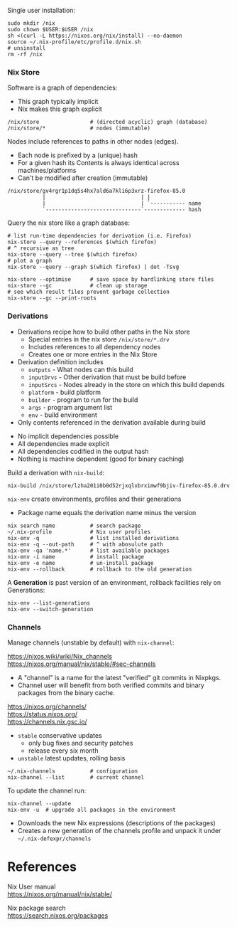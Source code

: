 Single user installation:

```shell
sudo mkdir /nix
sudo chown $USER:$USER /nix
sh <(curl -L https://nixos.org/nix/install) --no-daemon
source ~/.nix-profile/etc/profile.d/nix.sh
# unsinstall
rm -rf /nix
```

### Nix Store

Software is a graph of dependencies:

* This graph typically implicit
* Nix makes this graph explicit

```shell
/nix/store                # (directed acyclic) graph (database)
/nix/store/*              # nodes (immutable)
```

Nodes include references to paths in other nodes (edges).

* Each node is prefixed by a (unique) hash
* For a given hash its Contents is always identical across machines/platforms
* Can't be modified after creation (immutable)

```
/nix/store/gv4rgr1p1dq5s4hx7ald6a7kli6p3xrz-firefox-85.0
           |                              | |
           |                              | `----------- name
           `------------------------------`------------- hash
```

Query the nix store like a graph database:

```shell
# list run-time dependencies for derivation (i.e. Firefox)
nix-store --query --references $(which firefox)
# ^ recursive as tree
nix-store --query --tree $(which firefox)
# plot a graph
nix-store --query --graph $(which firefox) | dot -Tsvg
```

```shell
nix-store --optimise      # save space by hardlinking store files
nix-store --gc            # clean up storage
# see which result files prevent garbage collection
nix-store --gc --print-roots
```

### Derivations

* Derivations recipe how to build other paths in the Nix store
  - Special entries in the nix store `/nix/store/*.drv`
  - Includes references to all dependency nodes
  - Creates one or more entries in the Nix Store
* Derivation definition includes
  - `outputs` - What nodes can this build
  - `inputDrvs` - Other derivation that must be build before
  - `inputSrcs` - Nodes already in the store on which this build depends
  - `platform` - build platform
  - `builder` - program to run for the build
  - `args` - program argument list
  - `env` - build environment
* Only contents referenced in the derivation available during build
 - No implicit dependencies possible
 - All dependencies made explicit
 - All dependencies codified in the output hash
 - Nothing is machine dependent (good for binary caching)

Build a derivation with `nix-build`:

```shell
nix-build /nix/store/lzha201i0b0d52rjxqlxbrximwf9bjiv-firefox-85.0.drv
```

`nix-env` create environments, profiles and their generations

* Package name equals the derivation name minus the version

```shell
nix search name           # search package
~/.nix-profile            # Nix user profiles
nix-env -q                # list installed derivations
nix-env -q --out-path     # ^ with abosulute path
nix-env -qa 'name.*'      # list available packages
nix-env -i name           # install package
nix-env -e name           # un-install package
nix-env --rollback        # rollback to the old generation
```

A **Generation** is past version of an environment, rollback facilities rely on
Generations:

```shell
nix-env --list-generations
nix-env --switch-generation 
```

### Channels

Manage channels (unstable by default) with `nix-channel`:

<https://nixos.wiki/wiki/Nix_channels>  
<https://nixos.org/manual/nix/stable/#sec-channels>

* A "channel" is a name for the latest "verified" git commits in Nixpkgs.
* Channel user will benefit from both verified commits and binary packages from
  the binary cache.

<https://nixos.org/channels/>  
<https://status.nixos.org/>  
<https://channels.nix.gsc.io/>

* `stable` conservative updates
  - only bug fixes and security patches
  - release every six month
* `unstable` latest updates, rolling basis

```shell
~/.nix-channels           # configuration
nix-channel --list        # current channel
```

To update the channel run:

```shell
nix-channel --update
nix-env -u  # upgrade all packages in the environment
```

* Downloads the new Nix expressions (descriptions of the packages)
* Creates a new generation of the channels profile and unpack it under
  `~/.nix-defexpr/channels`



# References

Nix User manual  
<https://nixos.org/manual/nix/stable/>

Nix package search  
<https://search.nixos.org/packages>
